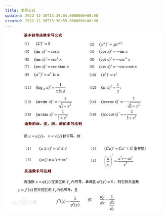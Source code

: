 ```yaml
---
title: 求导公式
updated: 2022-12-30T13:39:04.0000000+08:00
created: 2022-12-30T13:38:55.0000000+08:00
---
```


![image1](../../assets/5e4cbef44be745ed9de0ec8a278361cd.png)

